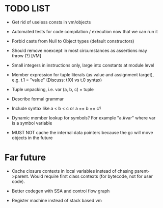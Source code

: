 TODO LIST
=========

- Get rid of useless consts in vm/objects

- Automated tests for code compilation / execution now that we can run it

- Forbid casts from Null to Object types (default constructors)

- Should remove noexcept in most circumstances as assertions may throw (?) [VM]

- Small integers in instructions only, large into constants at module level

- Member expression for tuple literals (as value and assignment target),
  e.g. t.1 = "value" (Discuss: t[0] vs t.0 syntax)

- Tuple unpacking, i.e. var (a, b, c) = tuple

- Describe formal grammar

- Include syntax like a < b < c or a == b == c?

- Dynamic member lookup for symbols? For example "a.#var" where var is a symbol variable

- MUST NOT cache the internal data pointers because the gc will move objects in the future

Far future
==========

- Cache closure contexts in local variables instead of chasing parent->parent.
  Would require first class contexts (for bytecode, not for user code).

- Better codegen with SSA and control flow graph

- Register machine instead of stack based vm
